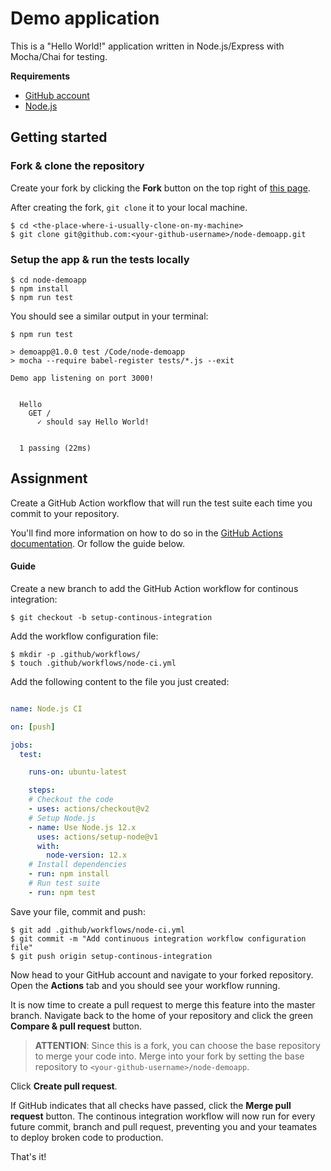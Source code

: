 Demo application
================

This is a "Hello World!" application written in Node.js/Express with Mocha/Chai for testing.

**Requirements**

* [GitHub account](https://github.com/join)
* [Node.js](https://nodejs.org/en/download/)

## Getting started

### Fork & clone the repository

Create your fork by clicking the **Fork** button on the top right of [this page](https://github.com/edeltech/node-demoapp).

After creating the fork, `git clone` it to your local machine.

    $ cd <the-place-where-i-usually-clone-on-my-machine>
    $ git clone git@github.com:<your-github-username>/node-demoapp.git

### Setup the app & run the tests locally

    $ cd node-demoapp
    $ npm install
    $ npm run test

You should see a similar output in your terminal:

```
$ npm run test

> demoapp@1.0.0 test /Code/node-demoapp
> mocha --require babel-register tests/*.js --exit

Demo app listening on port 3000!


  Hello
    GET /
      ✓ should say Hello World!


  1 passing (22ms)
```


## Assignment

Create a GitHub Action workflow that will run the test suite each time you commit to your repository.

You'll find more information on how to do so in the [GitHub Actions documentation](https://help.github.com/en/actions/language-and-framework-guides/using-nodejs-with-github-actions). Or follow the guide below.


#### Guide

Create a new branch to add the GitHub Action workflow for continous integration:

    $ git checkout -b setup-continous-integration

Add the workflow configuration file:

    $ mkdir -p .github/workflows/
    $ touch .github/workflows/node-ci.yml

Add the following content to the file you just created:

```yaml

name: Node.js CI

on: [push]

jobs:
  test:

    runs-on: ubuntu-latest

    steps:
    # Checkout the code
    - uses: actions/checkout@v2
    # Setup Node.js
    - name: Use Node.js 12.x
      uses: actions/setup-node@v1
      with:
        node-version: 12.x
    # Install dependencies
    - run: npm install
    # Run test suite
    - run: npm test
```

Save your file, commit and push:

    $ git add .github/workflows/node-ci.yml
    $ git commit -m "Add continuous integration workflow configuration file"
    $ git push origin setup-continous-integration

Now head to your GitHub account and navigate to your forked repository. Open the **Actions** tab and you should see your workflow running.

It is now time to create a pull request to merge this feature into the master branch. Navigate back to the home of your repository and click the green **Compare & pull request** button.

> **ATTENTION**: Since this is a fork, you can choose the base repository to merge your code into. Merge into your fork by setting the base repository to `<your-github-username>/node-demoapp`.

Click **Create pull request**.

If GitHub indicates that all checks have passed, click the **Merge pull request** button. The continous integration workflow will now run for every future commit, branch and pull request, preventing you and your teamates to deploy broken code to production.

That's it!



